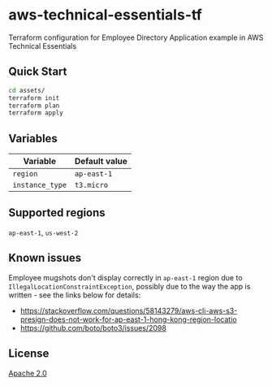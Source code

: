 # aws-technical-essentials-tf

Terraform configuration for Employee Directory Application example in AWS Technical Essentials

## Quick Start

```bash
cd assets/
terraform init
terraform plan
terraform apply
```

## Variables

| Variable | Default value |
| --- | --- |
| `region` | `ap-east-1` |
| `instance_type` | `t3.micro` |

## Supported regions

`ap-east-1`, `us-west-2`

## Known issues

Employee mugshots don't display correctly in `ap-east-1` region due to `IllegalLocationConstraintException`, possibly due to the way the app is written - see the links below for details:

- https://stackoverflow.com/questions/58143279/aws-cli-aws-s3-presign-does-not-work-for-ap-east-1-hong-kong-region-locatio
- https://github.com/boto/boto3/issues/2098

## License

[Apache 2.0](./LICENSE)
